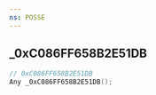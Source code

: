 ```yaml
---
ns: POSSE
---
```

## _0xC086FF658B2E51DB

```c
// 0xC086FF658B2E51DB
Any _0xC086FF658B2E51DB();
```

